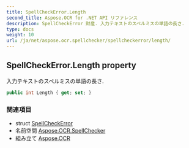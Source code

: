 ```yaml
---
title: SpellCheckError.Length
second_title: Aspose.OCR for .NET API リファレンス
description: SpellCheckError 財産. 入力テキストのスペルミスの単語の長さ.
type: docs
weight: 10
url: /ja/net/aspose.ocr.spellchecker/spellcheckerror/length/
---
```

## SpellCheckError.Length property

入力テキストのスペルミスの単語の長さ.

```csharp
public int Length { get; set; }
```

### 関連項目

* struct [SpellCheckError](../)
* 名前空間 [Aspose.OCR.SpellChecker](../../spellcheckerror/)
* 組み立て [Aspose.OCR](../../../)


